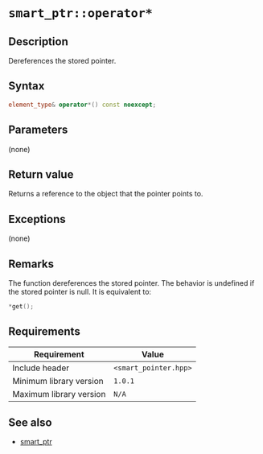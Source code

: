 # `smart_ptr::operator*`

## Description

Dereferences the stored pointer.

## Syntax

```cpp
element_type& operator*() const noexcept;
```

## Parameters

(none)

## Return value

Returns a reference to the object that the pointer points to.

## Exceptions

(none)

## Remarks

The function dereferences the stored pointer. The behavior is undefined if the stored pointer is null. It is equivalent to:

```cpp
*get();
```

## Requirements

| Requirement             | Value                 |
|-------------------------|-----------------------|
| Include header          | `<smart_pointer.hpp>` |
| Minimum library version | `1.0.1`               |
| Maximum library version | `N/A`                 |

## See also

- [smart_ptr](smart_ptr.md)